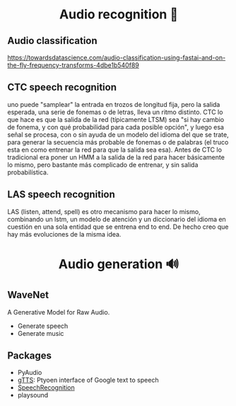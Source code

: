 <h1 align="center">Audio recognition 🎤</h1>

## Audio classification
https://towardsdatascience.com/audio-classification-using-fastai-and-on-the-fly-frequency-transforms-4dbe1b540f89


## CTC speech recognition

uno puede "samplear" la entrada en trozos de longitud fija, pero la salida esperada, una serie de fonemas o de letras, lleva un ritmo distinto.
CTC lo que hace es que la salida de la red (típicamente LTSM) sea "si hay cambio de fonema, y con qué probabilidad para cada posible opción", y luego esa señal se procesa, con o sin ayuda de un modelo del idioma del que se trate, para generar la secuencia más probable de fonemas o de palabras (el truco esta en como entrenar la red para que la salida sea esa). Antes de CTC lo tradicional era poner un HMM a la salida de la red para hacer básicamente lo mismo, pero bastante más complicado de entrenar, y sin salida probabilística.


## LAS speech recognition
LAS (listen, attend, spell) es otro mecanismo para hacer lo mismo, combinando un lstm, un modelo de atención y un diccionario del idioma en cuestión en una sola entidad que se entrena end to end. De hecho creo que hay más evoluciones de la misma idea.


<h1 align="center">Audio generation 🔊</h1>

## WaveNet
A Generative Model for Raw Audio.
- Generate speech
- Generate music

## Packages
- PyAudio
- [gTTS](https://github.com/pndurette/gTTS): Ptyoen interface of Google text to speech
- [SpeechRecognition](https://github.com/Uberi/speech_recognition)
- playsound
